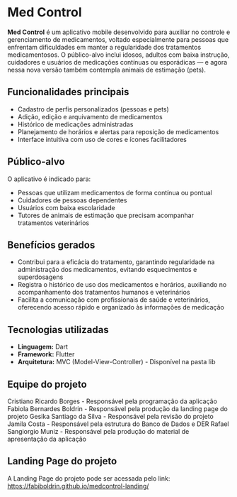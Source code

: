 # Med Control

**Med Control** é um aplicativo mobile desenvolvido para auxiliar no controle e gerenciamento de medicamentos, voltado especialmente para pessoas que enfrentam dificuldades em manter a regularidade dos tratamentos medicamentosos. O público-alvo inclui idosos, adultos com baixa instrução, cuidadores e usuários de medicações contínuas ou esporádicas — e agora nessa nova versão também contempla animais de estimação (pets).

## Funcionalidades principais

- Cadastro de perfis personalizados (pessoas e pets)  
- Adição, edição e arquivamento de medicamentos  
- Histórico de medicações administradas  
- Planejamento de horários e alertas para reposição de medicamentos  
- Interface intuitiva com uso de cores e ícones facilitadores  

## Público-alvo

O aplicativo é indicado para:

- Pessoas que utilizam medicamentos de forma contínua ou pontual  
- Cuidadores de pessoas dependentes  
- Usuários com baixa escolaridade  
- Tutores de animais de estimação que precisam acompanhar tratamentos veterinários  

## Benefícios gerados

- Contribui para a eficácia do tratamento, garantindo regularidade na administração dos medicamentos, evitando esquecimentos e superdosagens  
- Registra o histórico de uso dos medicamentos e horários, auxiliando no acompanhamento dos tratamentos humanos e veterinários  
- Facilita a comunicação com profissionais de saúde e veterinários, oferecendo acesso rápido e organizado às informações de medicação  

## Tecnologias utilizadas

- **Linguagem:** Dart  
- **Framework:** Flutter
- **Arquitetura:** MVC (Model-View-Controller) - Disponível na pasta lib

## Equipe do projeto

Cristiano Ricardo Borges - Responsável pela programação da aplicação
Fabiola Bernardes Boldrin - Responsável pela produção da landing page do projeto
Gesika Santiago da Silva - Responsável pela revisão do projeto
Jamila Costa - Responsável pela estrutura do Banco de Dados e DER
Rafael Sangiorgio Muniz - Responsável pela produção do material de apresentação da aplicação

## Landing Page do projeto

A Landing Page do projeto pode ser acessada pelo link: https://fabiboldrin.github.io/medcontrol-landing/
